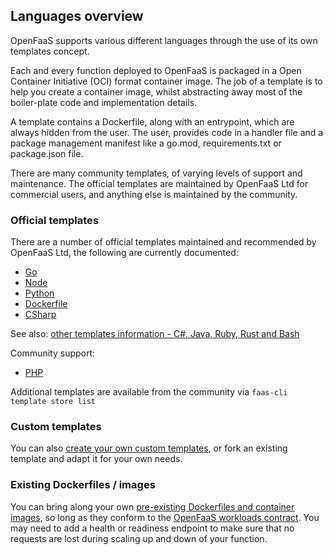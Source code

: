 ## Languages overview

OpenFaaS supports various different languages through the use of its own templates concept.

Each and every function deployed to OpenFaaS is packaged in a Open Container Initiative (OCI) format container image. The job of a template is to help you create a container image, whilst abstracting away most of the boiler-plate code and implementation details.

A template contains a Dockerfile, along with an entrypoint, which are always hidden from the user. The user, provides code in a handler file and a package management manifest like a go.mod, requirements.txt or package.json file.

There are many community templates, of varying levels of support and maintenance. The official templates are maintained by OpenFaaS Ltd for commercial users, and anything else is maintained by the community.

### Official templates

There are a number of official templates maintained and recommended by OpenFaaS Ltd, the following are currently documented:

* [Go](./go.md)
* [Node](./node.md)
* [Python](./python.md)
* [Dockerfile](./dockerfile.md)
* [CSharp](./csharp.md)

See also: [other templates information - C#, Java, Ruby, Rust and Bash](/cli/templates)

Community support:

* [PHP](./php.md)

Additional templates are available from the community via `faas-cli template store list`

### Custom templates

You can also [create your own custom templates](./custom.md), or fork an existing template and adapt it for your own needs.

### Existing Dockerfiles / images

You can bring along your own [pre-existing Dockerfiles and container images](/languages/dockerfile), so long as they conform to the [OpenFaaS workloads contract](/reference/workloads). You may need to add a health or readiness endpoint to make sure that no requests are lost during scaling up and down of your function.

